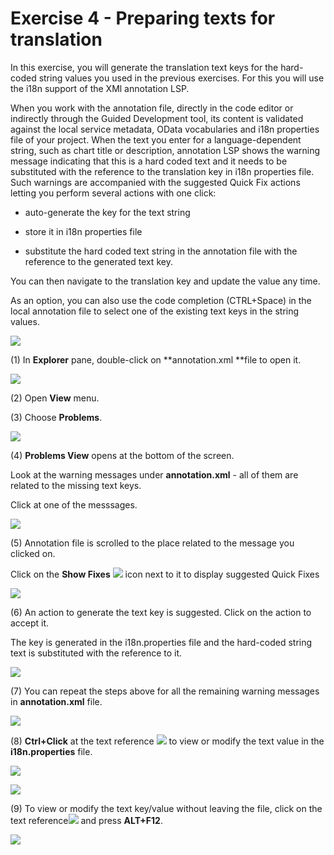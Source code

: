 Exercise 4 - Preparing texts for translation
=============================================

In this exercise, you will generate the translation text keys for the
hard-coded string values you used in the previous exercises. For this
you will use the i18n support of the XMl annotation LSP.

When you work with the annotation file, directly in the code editor or
indirectly through the Guided Development tool, its content is validated
against the local service metadata, OData vocabularies and i18n
properties file of your project. When the text you enter for a
language-dependent string, such as chart title or description,
annotation LSP shows the warning message indicating that this is a hard
coded text and it needs to be substituted with the reference to the
translation key in i18n properties file. Such warnings are accompanied
with the suggested Quick Fix actions letting you perform several actions
with one click:

-   auto-generate the key for the text string

-   store it in i18n properties file

-   substitute the hard coded text string in the annotation file with
    the reference to the generated text key.

You can then navigate to the translation key and update the value any
time.

As an option, you can also use the code completion (CTRL+Space) in the
local annotation file to select one of the existing text keys in the
string values.

![](media/image1.png)

(1) In **Explorer** pane, double-click on **annotation.xml **file to
open it.

![](media/image2.png)

(2) Open **View** menu.

(3) Choose **Problems**.

![](media/image3.png)

(4) **Problems View** opens at the bottom of the screen.

Look at the warning messages under **annotation.xml** - all of them are
related to the missing text keys.

Click at one of the messsages.

![](media/image4.png)

(5) Annotation file is scrolled to the place related to the message you
clicked on.

Click on the **Show Fixes** ![](media/image5.png) icon next to it to
display suggested Quick Fixes

![](media/image6.png)

(6) An action to generate the text key is suggested. Click on the action
to accept it.

The key is generated in the i18n.properties file and the hard-coded
string text is substituted with the reference to it.

![](media/image7.png)

(7) You can repeat the steps above for all the remaining warning
messages in **annotation.xml** file.

![](media/image8.png)

(8) **Ctrl+Click** at the text reference ![](media/image9.png) to view
or modify the text value in the **i18n.properties** file.

![](media/image10.png)

![](media/image11.png)

(9) To view or modify the text key/value without leaving the file, click
on the text reference![](media/image12.png) and press **ALT+F12**.

![](media/image13.png)
